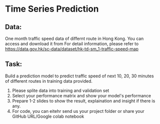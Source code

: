 # Time Series Prediction
## Data:
One month traffic speed data of differnt route in Hong Kong. You can access and download it from 
For detail information, please refer to https://data.gov.hk/sc-data/dataset/hk-td-sm_1-traffic-speed-map 
## Task:
Build a prediction model to predict traffic speed of next 10, 20, 30 minutes of different routes in training data provided.
1. Please splite data into training and validation set
2. Select your performance matrix and show your model's performance
3. Prepare 1-2 slides to show the result, explaination and insight if there is any.
4. For code, you can eitehr send us your project folder or share your GitHub URL/Google colab notebook
